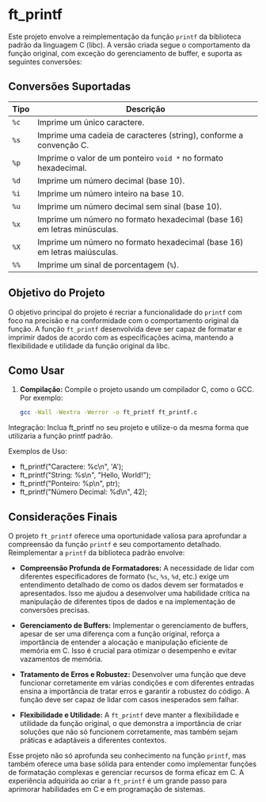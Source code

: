 # ft_printf

Este projeto envolve a reimplementação da função `printf` da biblioteca padrão da linguagem C (libc). A versão criada segue o comportamento da função original, com exceção do gerenciamento de buffer, e suporta as seguintes conversões:

## Conversões Suportadas

| Tipo | Descrição |
|------|-----------|
| `%c` | Imprime um único caractere. |
| `%s` | Imprime uma cadeia de caracteres (string), conforme a convenção C. |
| `%p` | Imprime o valor de um ponteiro `void *` no formato hexadecimal. |
| `%d` | Imprime um número decimal (base 10). |
| `%i` | Imprime um número inteiro na base 10. |
| `%u` | Imprime um número decimal sem sinal (base 10). |
| `%x` | Imprime um número no formato hexadecimal (base 16) em letras minúsculas. |
| `%X` | Imprime um número no formato hexadecimal (base 16) em letras maiúsculas. |
| `%%` | Imprime um sinal de porcentagem (`%`). |

## Objetivo do Projeto

O objetivo principal do projeto é recriar a funcionalidade do `printf` com foco na precisão e na conformidade com o comportamento original da função. A função `ft_printf` desenvolvida deve ser capaz de formatar e imprimir dados de acordo com as especificações acima, mantendo a flexibilidade e utilidade da função original da libc.

## Como Usar

1. **Compilação:**
   Compile o projeto usando um compilador C, como o GCC. Por exemplo:

   ```sh
   gcc -Wall -Wextra -Werror -o ft_printf ft_printf.c

Integração: Inclua ft_printf no seu projeto e utilize-o da mesma forma que utilizaria a função printf padrão.

Exemplos de Uso:

- ft_printf("Caractere: %c\n", 'A');
- ft_printf("String: %s\n", "Hello, World!");
- ft_printf("Ponteiro: %p\n", ptr);
- ft_printf("Número Decimal: %d\n", 42);


## Considerações Finais

O projeto `ft_printf` oferece uma oportunidade valiosa para aprofundar a compreensão da função `printf` e seu comportamento detalhado. Reimplementar a `printf` da biblioteca padrão envolve:

- **Compreensão Profunda de Formatadores:** A necessidade de lidar com diferentes especificadores de formato (`%c`, `%s`, `%d`, etc.) exige um entendimento detalhado de como os dados devem ser formatados e apresentados. Isso me ajudou a desenvolver uma habilidade crítica na manipulação de diferentes tipos de dados e na implementação de conversões precisas.

- **Gerenciamento de Buffers:** Implementar o gerenciamento de buffers, apesar de ser uma diferença com a função original, reforça a importância de entender a alocação e manipulação eficiente de memória em C. Isso é crucial para otimizar o desempenho e evitar vazamentos de memória.

- **Tratamento de Erros e Robustez:** Desenvolver uma função que deve funcionar corretamente em várias condições e com diferentes entradas ensina a importância de tratar erros e garantir a robustez do código. A função deve ser capaz de lidar com casos inesperados sem falhar.

- **Flexibilidade e Utilidade:** A `ft_printf` deve manter a flexibilidade e utilidade da função original, o que demonstra a importância de criar soluções que não só funcionem corretamente, mas também sejam práticas e adaptáveis a diferentes contextos.

Esse projeto não só aprofunda seu conhecimento na função `printf`, mas também oferece uma base sólida para entender como implementar funções de formatação complexas e gerenciar recursos de forma eficaz em C. A experiência adquirida ao criar a `ft_printf` é um grande passo para aprimorar habilidades em C e em programação de sistemas.

